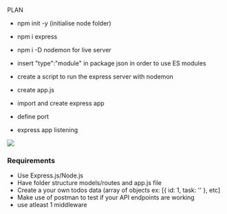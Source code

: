 PLAN
- npm init -y (initialise node folder)
- npm i express
- npm i -D nodemon for live server
- insert "type":"module" in package json in order to use ES modules
- create a script to run the express server with nodemon

- create app.js
- import and create express app
- define port
- express app listening

![](https://www.meme-arsenal.com/memes/79f45dcf41fcd8a02852c9f2afe185b5.jpg)

### Requirements

- Use Express.js/Node.js
- Have folder structure models/routes and app.js file
- Create a your own todos data (array of objects ex: [{ id: 1, task: '' }, etc]
- Make use of postman to test if your API endpoints are working
- use atleast 1 middleware
